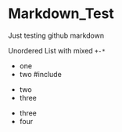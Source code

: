 # Markdown_Test
Just testing github markdown

Unordered List with mixed `+-*`
+ one
+ two \#include
- two
- three
* three
* four

